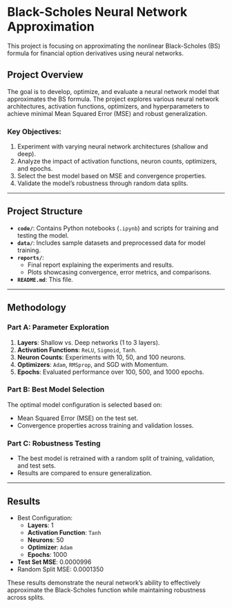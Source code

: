 # Black-Scholes Neural Network Approximation  

This project is focusing on approximating the nonlinear Black-Scholes (BS) formula for financial option derivatives using neural networks.  

## Project Overview  
The goal is to develop, optimize, and evaluate a neural network model that approximates the BS formula. The project explores various neural network architectures, activation functions, optimizers, and hyperparameters to achieve minimal Mean Squared Error (MSE) and robust generalization.  

### Key Objectives:  
1. Experiment with varying neural network architectures (shallow and deep).  
2. Analyze the impact of activation functions, neuron counts, optimizers, and epochs.  
3. Select the best model based on MSE and convergence properties.  
4. Validate the model’s robustness through random data splits.  

---

## Project Structure  
- **`code/`**: Contains Python notebooks (`.ipynb`) and scripts for training and testing the model.  
- **`data/`**: Includes sample datasets and preprocessed data for model training.  
- **`reports/`**:  
  - Final report explaining the experiments and results.  
  - Plots showcasing convergence, error metrics, and comparisons.  
- **`README.md`**: This file.  

---

## Methodology  
### Part A: Parameter Exploration  
1. **Layers**: Shallow vs. Deep networks (1 to 3 layers).  
2. **Activation Functions**: `ReLU`, `Sigmoid`, `Tanh`.  
3. **Neuron Counts**: Experiments with 10, 50, and 100 neurons.  
4. **Optimizers**: `Adam`, `RMSprop`, and SGD with Momentum.  
5. **Epochs**: Evaluated performance over 100, 500, and 1000 epochs.  

### Part B: Best Model Selection  
The optimal model configuration is selected based on:  
- Mean Squared Error (MSE) on the test set.  
- Convergence properties across training and validation losses.  

### Part C: Robustness Testing  
- The best model is retrained with a random split of training, validation, and test sets.  
- Results are compared to ensure generalization.  

---

## Results  
- Best Configuration:  
  - **Layers**: 1  
  - **Activation Function**: `Tanh`  
  - **Neurons**: 50  
  - **Optimizer**: `Adam`  
  - **Epochs**: 1000  
- **Test Set MSE**: 0.0000996  
- Random Split MSE: 0.0001350  

These results demonstrate the neural network’s ability to effectively approximate the Black-Scholes function while maintaining robustness across splits.  

